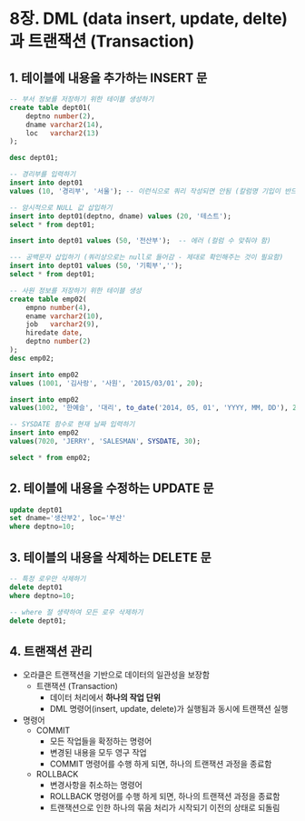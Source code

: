 # 8장. DML (data insert, update, delte)과 트랜잭션 (Transaction)

## 1. 테이블에 내용을 추가하는 INSERT 문

```sql
-- 부서 정보를 저장하기 위한 테이블 생성하기
create table dept01(
    deptno number(2),
    dname varchar2(14),
    loc   varchar2(13)
);

desc dept01;

-- 경리부를 입력하기 
insert into dept01
values (10, '경리부', '서울'); -- 이런식으로 쿼리 작성되면 안됨 (칼럼명 기입이 반드시 필요함)

-- 암시적으로 NULL 값 삽입하기 
insert into dept01(deptno, dname) values (20, '테스트');
select * from dept01;

insert into dept01 values (50, '전산부');  -- 에러 (컬럼 수 맞춰야 함)

--- 공백문자 삽입하기 (쿼리상으로는 null로 들어감 - 제대로 확인해주는 것이 필요함)
insert into dept01 values (50, '기획부','');
select * from dept01;
```

```sql
-- 사원 정보를 저장하기 위한 테이블 생성
create table emp02(
    empno number(4),
    ename varchar2(10),
    job   varchar2(9),
    hiredate date,
    deptno number(2)
);
desc emp02;

insert into emp02
values (1001, '김사랑', '사원', '2015/03/01', 20);

insert into emp02
values(1002, '한예슬', '대리', to_date('2014, 05, 01', 'YYYY, MM, DD'), 20);

-- SYSDATE 함수로 현재 날짜 입력하기 
insert into emp02
values(7020, 'JERRY', 'SALESMAN', SYSDATE, 30);

select * from emp02;
```

## 2. 테이블에 내용을 수정하는 UPDATE 문

```sql
update dept01
set dname='생산부2', loc='부산'
where deptno=10;
```

## 3. 테이블의 내용을 삭제하는 DELETE 문

```sql
-- 특정 로우만 삭제하기 
delete dept01
where deptno=10;

-- where 절 생략하여 모든 로우 삭제하기 
delete dept01; 
```

## 4. 트랜잭션 관리

- 오라클은 트랜잭션을 기반으로 데이터의 일관성을 보장함
    - 트랜잭션 (Transaction)
        - 데이터 처리에서 **하나의 작업 단위**
        - DML 명령어(insert, update, delete)가 실행됨과 동시에 트랜잭션 실행
- 명령어
    - COMMIT
        - 모든 작업들을 확정하는 명령어
        - 변경된 내용을 모두 영구 작업
        - COMMIT 명령어를 수행 하게 되면, 하나의 트랜잭션 과정을 종료함
    - ROLLBACK
        - 변경사항을 취소하는 명령어
        - ROLLBACK 명령어를 수행 하게 되면, 하나의 트랜잭션 과정을 종료함
        - 트랜잭션으로 인한 하나의 묶음 처리가 시작되기 이전의 상태로 되돌림